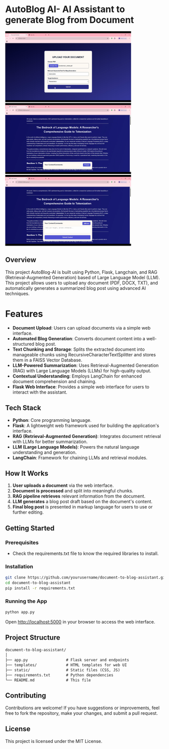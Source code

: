 # AutoBlog AI- AI Assistant to generate Blog from Document

<img src="Demo/01 AutoBlog AI.png" width="400"/> <img src="Demo/02 AutoBlog AI.png" width="400"/><img src="Demo/03 AutoBlog AI.png" width="400"/> 

## Overview

This project AutoBlog-AI is built using Python, Flask, Langchain, and RAG (Retrieval-Augmented Generation) based of Large Language Model (LLM). This project allows users to upload any document (PDF, DOCX, TXT), and automatically generates a summarized blog post using advanced AI techniques.

# Features

- **Document Upload**: Users can upload documents via a simple web interface.
- **Automated Blog Generation**: Converts document content into a well-structured blog post.
- **Text Chunking and Storage**: Splits the extracted document into manageable chunks using RecursiveCharacterTextSplitter and stores them in a FAISS Vector Database.
- **LLM-Powered Summarization**: Uses Retrieval-Augmented Generation (RAG) with Large Language Models (LLMs) for high-quality output.
- **Contextual Understanding**: Employs LangChain for enhanced document comprehension and chaining.
- **Flask Web Interface**: Provides a simple web interface for users to interact with the assistant.

## Tech Stack

- **Python**: Core programming language.
- **Flask**: A lightweight web framework used for building the application's interface.
- **RAG (Retrieval-Augmented Generation)**: Integrates document retrieval with LLMs for better summarization.
- **LLM (Large Language Models)**: Powers the natural language understanding and generation.
- **LangChain**: Framework for chaining LLMs and retrieval modules.

## How It Works

1. **User uploads a document** via the web interface.
2. **Document is processed** and split into meaningful chunks.
3. **RAG pipeline retrieves** relevant information from the document.
4. **LLM generates** a blog post draft based on the document's content.
5. **Final blog post** is presented in markup language for users to use or further editing.

## Getting Started

### Prerequisites
- Check the requirements.txt file to know the required libraries to install.


### Installation

```bash
git clone https://github.com/yourusername/document-to-blog-assistant.git
cd document-to-blog-assistant
pip install -r requirements.txt
```

### Running the App

```bash
python app.py
```

Open [http://localhost:5000](http://localhost:5000) in your browser to access the web interface.


## Project Structure

```
document-to-blog-assistant/
│
├── app.py                 # Flask server and endpoints
├── templates/             # HTML templates for web UI
├── static/                # Static files (CSS, JS)
├── requirements.txt       # Python dependencies
└── README.md              # This file
```

## Contributing

Contributions are welcome! If you have suggestions or improvements, feel free to fork the repository, make your changes, and submit a pull request.

## License

This project is licensed under the MIT License.


